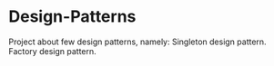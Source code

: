 # Design-Patterns
Project about few design patterns, namely:
Singleton design pattern.
Factory design pattern.
